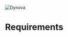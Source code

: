 ![Dynova](https://gitlab.com/softbutterfly/open-source/open-source-office/-/raw/master/assets/dynova/dynova-header-1.png)

# Requirements
